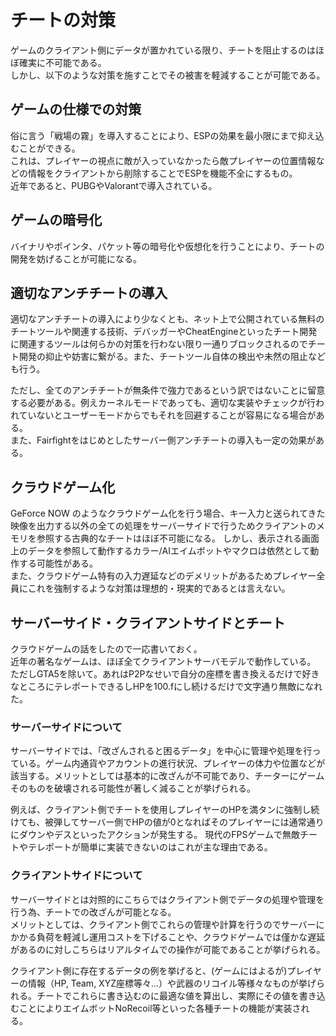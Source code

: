# チートの対策
ゲームのクライアント側にデータが置かれている限り、チートを阻止するのはほぼ確実に不可能である。  
しかし、以下のような対策を施すことでその被害を軽減することが可能である。

## ゲームの仕様での対策
俗に言う「戦場の霧」を導入することにより、ESPの効果を最小限にまで抑え込むことができる。  
これは、プレイヤーの視点に敵が入っていなかったら敵プレイヤーの位置情報などの情報をクライアントから削除することでESPを機能不全にするもの。  
近年であると、PUBGやValorantで導入されている。

## ゲームの暗号化
バイナリやポインタ、パケット等の暗号化や仮想化を行うことにより、チートの開発を妨げることが可能になる。

## 適切なアンチチートの導入
適切なアンチチートの導入により少なくとも、ネット上で公開されている無料のチートツールや関連する技術、デバッガーやCheatEngineといったチート開発に関連するツールは何らかの対策を行わない限り一通りブロックされるのでチート開発の抑止や妨害に繋がる。また、チートツール自体の検出や未然の阻止なども行う。  

ただし、全てのアンチチートが無条件で強力であるという訳ではないことに留意する必要がある。例えカーネルモードであっても、適切な実装やチェックが行われていないとユーザーモードからでもそれを回避することが容易になる場合がある。  
また、Fairfightをはじめとしたサーバー側アンチチートの導入も一定の効果がある。

## クラウドゲーム化
GeForce NOW のようなクラウドゲーム化を行う場合、キー入力と送られてきた映像を出力する以外の全ての処理をサーバーサイドで行うためクライアントのメモリを参照する古典的なチートはほぼ不可能になる。
しかし、表示される画面上のデータを参照して動作するカラー/AIエイムボットやマクロは依然として動作する可能性がある。  
また、クラウドゲーム特有の入力遅延などのデメリットがあるためプレイヤー全員にこれを強制するような対策は理想的・現実的であるとは言えない。

## サーバーサイド・クライアントサイドとチート
クラウドゲームの話をしたので一応書いておく。  
近年の著名なゲームは、ほぼ全てクライアントサーバモデルで動作している。  
ただしGTA5を除いて。あれはP2Pなせいで自分の座標を書き換えるだけで好きなところにテレポートできるしHPを100.fにし続けるだけで文字通り無敵になれた。

### サーバーサイドについて
サーバーサイドでは、「改ざんされると困るデータ」を中心に管理や処理を行っている。ゲーム内通貨やアカウントの進行状況、プレイヤーの体力や位置などが該当する。メリットとしては基本的に改ざんが不可能であり、チーターにゲームそのものを破壊される可能性が著しく減ることが挙げられる。

例えば、クライアント側でチートを使用しプレイヤーのHPを満タンに強制し続けても、被弾してサーバー側でHPの値が0となればそのプレイヤーには通常通りにダウンやデスといったアクションが発生する。
現代のFPSゲームで無敵チートやテレポートが簡単に実装できないのはこれが主な理由である。

### クライアントサイドについて
サーバーサイドとは対照的にこちらではクライアント側でデータの処理や管理を行う為、チートでの改ざんが可能となる。  
メリットとしては、クライアント側でこれらの管理や計算を行うのでサーバーにかかる負荷を軽減し運用コストを下げることや、クラウドゲームでは僅かな遅延があるのに対しこちらはリアルタイムでの操作が可能であることが挙げられる。

クライアント側に存在するデータの例を挙げると、(ゲームにはよるが)プレイヤーの情報（HP, Team, XYZ座標等々…）や武器のリコイル等様々なものが挙げられる。チートでこれらに書き込むのに最適な値を算出し、実際にその値を書き込むことによりエイムボットNoRecoil等といった各種チートの機能が実装される。